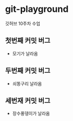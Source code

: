 # git-playground
깃허브 10주차 수업


## 첫번째 커밋 버그

- 모기가 날라옴

## 두번째 커밋 버그

- 쇠똥구리 날라옴

## 세번재 커밋 버그

- 장수풍뎅이가 날라옴